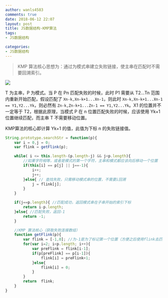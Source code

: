 ```yaml
---
author: wanls4583
comments: true
date: 2018-06-12 22:07
layout: post
title: JS数据结构-KMP算法
tags:
- JS数据结构

categories:
- JS数据结构
---
```


> KMP 算法核心思想为：通过为模式串建立失败链接，使主串在匹配时不需要回溯索引。

![](http://on-img.com/chart_image/5b1fe076e4b07596cf4df924.png)

T 为主串，P 为模式。当 P 在 Pn 匹配失败的时候，此时 P1 需要从 T2...Tn 范围内重新开始匹配，假设匹配了 `Xn-k,Xn-k+1...Xn-1`，则此时 `Xn-k,Xn-k+1...Xn-1 == Y1,Y2...Yk`，则必然有 `Zn-k,Zn-k+1...Zn-1 == Y1,Y2...Yk`。X1 的位置并不一定等于 T2，根据此原理，当模式 P 在 n 位置匹配失败的时候，应该使用 Yk+1 位置继续匹配，而主串 T 不需要移动位置。

KMP算法的核心即计算 Yk+1 的值，此值为下标 n 的失败链接值。

```javascript
String.prototype.searchStr = function(p){
    var i = 0,j = 0;
    var flink = getFlink(p);

    while( i <= this.length-(p.length-j) && j<p.length){
        //如果字符相等，或者是模式的第一个字符，主串和模式都应该向后移动一个位置
        if(this[i] == p[j] || j==-1){ 
            i++;
            j++;
        }else{ // 查找失败，只需移动模式串的位置，不需要i回溯
            j = flink[j];
        }
    }

    if(j==p.length){ //匹配成功，返回模式串在子串开始的索引下标
        return i-p.length;
    }else{ //匹配失败，返回-1
        return -1;
    }

    //KMP 算法核心（获取失败连接数组）
    function getFlink(p){
        var flink = [-1,0]; //为-1是为了标记第一个位置（方便之后使用flink去匹配）
        for(var i=2; i<p.length; i++){
            var preFlink = flink[i-1];
            if(p[preFlink] == p[i-1]){
                flink[i] = preFlink+1;
            }else{
                flink[i] = 0;
            }
        }
        return  flink;
    }
}
```